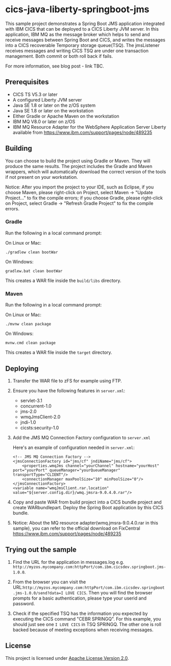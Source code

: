 # cics-java-liberty-springboot-jms

This sample project demonstrates a Spring Boot JMS application integrated with IBM CICS that can be deployed to a CICS Liberty JVM server. In this application, IBM MQ as the message broker which helps to send and receive messages between Spring Boot and CICS, and writes the messages into a CICS recoverable Temporary storage queue(TSQ). The jmsListener receives messages and writing CICS TSQ are under one transaction management. Both commit or both roll back if fails.

For more information, see blog post - link TBC.

## Prerequisites

  - CICS TS V5.3 or later
  - A configured Liberty JVM server 
  - Java SE 1.8 or later on the z/OS system
  - Java SE 1.8 or later on the workstation
  - Either Gradle or Apache Maven on the workstation
  - IBM MQ V8.0 or later on z/OS
  - IBM MQ Resource Adapter for the WebSphere Application Server Liberty available from https://www.ibm.com/support/pages/node/489235

## Building 

You can choose to build the project using Gradle or Maven. They will produce the same results. The project includes the Gradle and Maven wrappers, which will automatically download the correct version of the tools if not present on your workstation.

Notice: After you import the project to your IDE, such as Eclipse, if you choose Maven, please right-click on Project, select Maven -> "Update Project..." to fix the compile errors; if you choose Gradle, please right-click on Project, select Gradle -> "Refresh Gradle Project" to fix the compile errors.

### Gradle

Run the following in a local command prompt:

On Linux or Mac:

```shell
./gradlew clean bootWar
```
On Windows:

```shell
gradlew.bat clean bootWar
```

This creates a WAR file inside the `build/libs` directory.

### Maven


Run the following in a local command prompt:

On Linux or Mac:

```shell
./mvnw clean package
```

On Windows:

```shell
mvnw.cmd clean package
```

This creates a WAR file inside the `target` directory.


## Deploying

1. Transfer the WAR file to zFS for example using FTP.  

2. Ensure you have the following features in `server.xml`:

    - servlet-3.1 
    - concurrent-1.0
    - jms-2.0 
    - wmqJmsClient-2.0 
    - jndi-1.0 
    - cicsts:security-1.0 
    
3. Add the JMS MQ Connection Factory configuration to `server.xml`
  
   Here's an example of configuration needed in `server.xml`: 

    ```
    <!-- JMS MQ Connection Factory -->
    <jmsConnectionFactory id="jms/cf" jndiName="jms/cf">
        <properties.wmqJms channel="yourChannel" hostname="yourHost" port="yourPort" queueManager="yourQueueManager" transportType="CLIENT"/>
        <connectionManager maxPoolSize="10" minPoolSize="0"/>
    </jmsConnectionFactory>
    <variable name="wmqJmsClient.rar.location" value="${server.config.dir}/wmq.jmsra-9.0.4.0.rar"/>

    ```

4. Copy and paste WAR from build project into a CICS bundle project and create WARbundlepart. Deploy the Spring Boot application by this CICS bundle. 

5. Notice: About the MQ resource adapter(wmq.jmsra-9.0.4.0.rar in this sample), you can refer to the official download on FixCentral https://www.ibm.com/support/pages/node/489235


## Trying out the sample

1. Find the URL for the application in messages.log e.g. `http://myzos.mycompany.com:httpPort/com.ibm.cicsdev.springboot.jms-1.0.0`. 

2. From the browser you can visit the URL:`http://myzos.mycompany.com:httpPort/com.ibm.cicsdev.springboot.jms-1.0.0/send?data=I LOVE CICS`.
Then you will find the browser prompts for a basic authentication, please type your userid and password.  

3. Check if the specified TSQ has the information you expected by executing the CICS command "CEBR SPRINGQ". For this example, you should just see one `I LOVE CICS` in TSQ SPRINGQ. The other one is roll backed because of meeting exceptions when receiving messages.
    
## License
This project is licensed under [Apache License Version 2.0](LICENSE). 
     